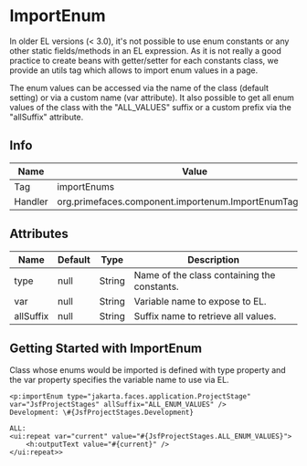 # ImportEnum

In older EL versions (< 3.0), it's not possible to use enum constants or any other static
fields/methods in an EL expression. As it is not really a good practice to create beans with
getter/setter for each constants class, we provide an utils tag which allows to import enum values in
a page.

The enum values can be accessed via the name of the class (default setting) or via a custom name
(var attribute). It also possible to get all enum values of the class with the "ALL_VALUES" suffix
or a custom prefix via the "allSuffix" attribute.

## Info

| Name | Value |
| --- | --- |
| Tag | importEnums
| Handler | org.primefaces.component.importenum.ImportEnumTagHandler

## Attributes

| Name | Default | Type | Description | 
| --- | --- | --- | --- |
type | null | String | Name of the class containing the constants.
var | null | String | Variable name to expose to EL.
allSuffix | null | String | Suffix name to retrieve all values.

## Getting Started with ImportEnum
Class whose enums would be imported is defined with type property and the var property specifies
the variable name to use via EL.

```xhtml
<p:importEnum type="jakarta.faces.application.ProjectStage" var="JsfProjectStages" allSuffix="ALL_ENUM_VALUES" />
Development: \#{JsfProjectStages.Development}
```
```xhtml
ALL:
<ui:repeat var="current" value="#{JsfProjectStages.ALL_ENUM_VALUES}">
    <h:outputText value="#{current}" />
</ui:repeat>>
```

